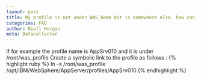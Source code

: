 ```yaml
---
layout: post
title: My profile is not under WAS_Home but is somewhere else, how can I scan it? 
categories: FAQ
author: Niall Horgan
meta: Datacollector
---
```


If for example the profile name is AppSrv010 and it is under /root/was_profile
Create a symbolic link to the profile as follows :
{% highlight ruby %}
ln -s /root/was_profile /opt/IBM/WebSphere/AppServer/profiles/AppSrv010
{% endhighlight %}

